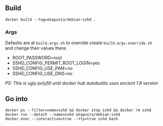 ## Build

    docker build --tag=ekapusta/debian-sshd .

### Args

Defaults are at `build.args.sh` to override create `build.args.override.sh` and change their values there.

  * ROOT_PASSWORD=root
  * SSHD_CONFIG_PERMIT_ROOT_LOGIN=yes
  * SSHD_CONFIG_USE_PAM=no
  * SSHD_CONFIG_USE_DNS=no

*PS: This is ugly polyfill until docker hub autobuilds uses ancient 1.8 version*

## Go into

    docker ps --filter=name=sshd && docker stop sshd && docker rm sshd
    docker run --detach --name=sshd ekapusta/debian-sshd
    docker exec --interactive=true --tty=true sshd bash
